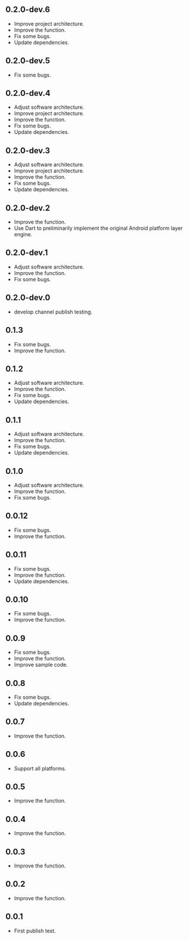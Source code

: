 ## 0.2.0-dev.6
* Improve project architecture.
* Improve the function.
* Fix some bugs.
* Update dependencies.
## 0.2.0-dev.5
* Fix some bugs.
## 0.2.0-dev.4
* Adjust software architecture.
* Improve project architecture.
* Improve the function.
* Fix some bugs.
* Update dependencies.
## 0.2.0-dev.3
* Adjust software architecture.
* Improve project architecture.
* Improve the function.
* Fix some bugs.
* Update dependencies.
## 0.2.0-dev.2
* Improve the function.
* Use Dart to preliminarily implement the original Android platform layer engine.
## 0.2.0-dev.1
* Adjust software architecture.
* Improve the function.
* Fix some bugs.
## 0.2.0-dev.0
* develop channel publish testing.
## 0.1.3
* Fix some bugs.
* Improve the function.
## 0.1.2
* Adjust software architecture.
* Improve the function.
* Fix some bugs.
* Update dependencies.
## 0.1.1
* Adjust software architecture.
* Improve the function.
* Fix some bugs.
* Update dependencies.
## 0.1.0
* Adjust software architecture.
* Improve the function.
* Fix some bugs.
## 0.0.12
* Fix some bugs.
* Improve the function.
## 0.0.11
* Fix some bugs.
* Improve the function.
* Update dependencies.
## 0.0.10
* Fix some bugs.
* Improve the function.
## 0.0.9
* Fix some bugs.
* Improve the function.
* Improve sample code.
## 0.0.8
* Fix some bugs.
* Update dependencies.
## 0.0.7
* Improve the function.
## 0.0.6
* Support all platforms.
## 0.0.5
* Improve the function.
## 0.0.4
* Improve the function.
## 0.0.3
* Improve the function.
## 0.0.2
* Improve the function.
## 0.0.1
* First publish test.